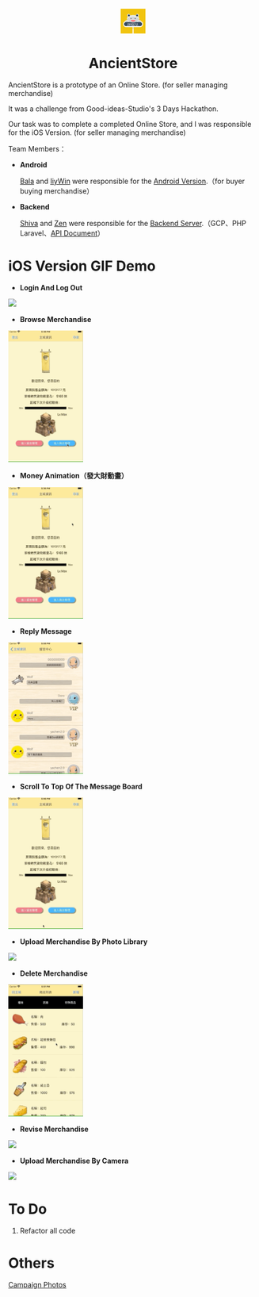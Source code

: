 <p align="center">
  <img src="https://github.com/yuyuma17/AncientStore/blob/master/ancientStore/Assets.xcassets/AppIcon.appiconset/1024.png?raw=true" alt="Icon" width=10%/>
</p>
<H1 align="center">AncientStore</H1>

AncientStore is a prototype of an Online Store. (for seller managing merchandise)

It was a challenge from Good-ideas-Studio's 3 Days Hackathon.

Our task was to complete a completed Online Store, and I was responsible for the iOS Version. (for seller managing merchandise)

Team Members：

- **Android**

	<a href="https://github.com/zzyy9487">Bala</a> and <a href="https://github.com/liyiwin">IiyWin</a> were responsible for the <a href="https://github.com/zzyy9487/2019_ArkadiaMaster">Android Version</a>.（for buyer buying merchandise）

- **Backend**

	<a href="https://github.com/Shiva1010">Shiva</a> and <a href="https://github.com/1984-zen">Zen</a> were responsible for the <a href="https://github.com/Shiva1010/SheepChild">Backend Server</a>.（GCP、PHP Laravel、<a href="https://hackmd.io/caMl1z50Qnm-5a8rFIkKAg">API Document</a>）

iOS Version GIF Demo
==========================

- **Login And Log Out**

<img src="https://github.com/yuyuma17/AncientStore/blob/master/Demo/LoginLogOut.gif?raw=true" width=30%/>

- **Browse Merchandise**

<img src="https://github.com/yuyuma17/AncientStore/blob/master/Demo/cateory.gif?raw=true" width=30%/>

- **Money Animation（發大財動畫）**

<img src="https://github.com/yuyuma17/AncientStore/blob/master/Demo/moneyAnimation.gif?raw=true" width=30%/>

- **Reply Message**

<img src="https://github.com/yuyuma17/AncientStore/blob/master/Demo/LeaveMes.gif?raw=true" width=30%/>

- **Scroll To Top Of The Message Board**

<img src="https://github.com/yuyuma17/AncientStore/blob/master/Demo/MesScroll.gif?raw=true" width=30%/>

- **Upload Merchandise By Photo Library**

<img src="https://github.com/yuyuma17/AncientStore/blob/master/Demo/addNew.gif?raw=true" width=30%/>

- **Delete Merchandise**

<img src="https://github.com/yuyuma17/AncientStore/blob/master/Demo/delete.gif?raw=true" width=30%/>

- **Revise Merchandise**

<img src="https://github.com/yuyuma17/AncientStore/blob/master/Demo/revise.gif?raw=true" width=30%/>

- **Upload Merchandise By Camera**

<img src="https://github.com/yuyuma17/AncientStore/blob/master/Demo/camera.gif?raw=true" width=30%/>

To Do
==========================

1. Refactor all code

Others
==========================

<a href="https://reurl.cc/YlLbGX">Campaign Photos</a>